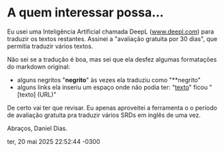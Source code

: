 # A quem interessar possa...

Eu usei uma Inteligência Artificial chamada DeepL (www.deepl.com) para traduzir
os textos restantes. Assinei a "avaliação gratuita por 30 dias", que permitia
traduzir vários textos.

Não sei se a tradução é boa, mas sei que ela desfez algumas formatações do
markdown original:

 - alguns negritos "**negrito**" às vezes ela traduziu como "**negrito"
 - alguns links ela inseriu um espaço onde não podia ter:
   "[texto](URL)" ficou "[texto] (URL)"

De certo vai ter que revisar. Eu apenas aproveitei a ferramenta o o período de
avaliação gratuita pra traduzir vários SRDs em inglês de uma vez.

Abraços,
Daniel Dias.

ter, 20 mai 2025 22:52:44 -0300
